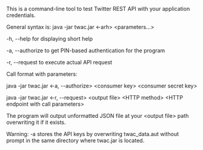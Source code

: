 This is a command-line tool to test Twitter REST API with your application credentials.

General syntax is: java -jar twac.jar \<-arh\> \<parameters...\>

-h, --help for displaying short help

-a, --authorize to get PIN-based authentication for the program

-r, --request to execute actual API request


Call format with parameters: 

java -jar twac.jar \<-a, --authorize\> \<consumer key\> \<consumer secret key\>

java -jar twac.jar \<-r, --request\> \<output file\> \<HTTP method\> \<HTTP endpoint with call parameters\>

The program will output unformatted JSON file at your \<output file\> path overwriting it if it exists.

Warning: -a stores the API keys by overwriting twac_data.aut without prompt in the same directory where twac.jar is located.
